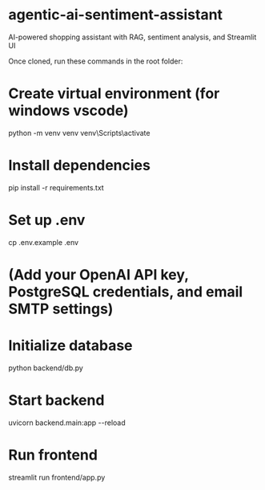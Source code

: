 # agentic-ai-sentiment-assistant
AI-powered shopping assistant with RAG, sentiment analysis, and Streamlit UI

Once cloned, run these commands in the root folder:
# Create virtual environment (for windows vscode)
python -m venv venv
venv\Scripts\activate

# Install dependencies
pip install -r requirements.txt

# Set up .env
cp .env.example .env
# (Add your OpenAI API key, PostgreSQL credentials, and email SMTP settings)

# Initialize database
python backend/db.py

# Start backend
uvicorn backend.main:app --reload

# Run frontend
streamlit run frontend/app.py
